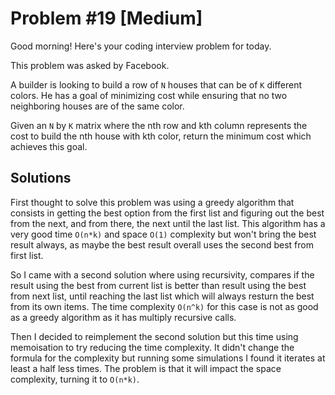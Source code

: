 # Problem #19 [Medium]  

Good morning! Here's your coding interview problem for today.  

This problem was asked by Facebook.  

A builder is looking to build a row of `N` houses that can be of `K` different colors. He has a goal of minimizing cost while ensuring that no two neighboring houses are of the same color.  

Given an `N` by `K` matrix where the nth row and kth column represents the cost to build the nth house with kth color, return the minimum cost which achieves this goal.  

## Solutions

First thought to solve this problem was using a greedy algorithm that consists in getting the best option from the first list and figuring out the best from the next, and from there, the next until the last list. This algorithm has a very good time `O(n*k)` and space `O(1)` complexity but won't bring the best result always, as maybe the best result overall uses the second best from first list.  

So I came with a second solution where using recursivity, compares if the result using the best from current list is better than result using the best from next list, until reaching the last list which will always resturn the best from its own items. The time complexity `O(n^k)` for this case is not as good as a greedy algorithm as it has multiply recursive calls.  

Then I decided to reimplement the second solution but this time using memoisation to try reducing the time complexity. It didn't change the formula for the complexity but running some simulations I found it iterates at least a half less times. The problem is that it will impact the space complexity, turning it to `O(n*k)`.  
